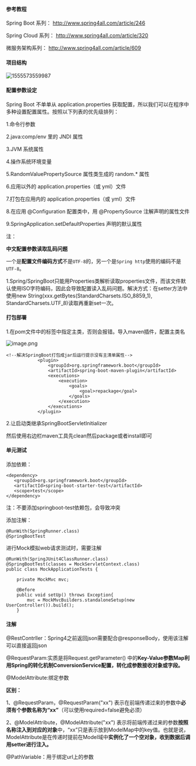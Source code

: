 #### 参考教程

Spring Boot 系列：
http://www.spring4all.com/article/246

Spring Cloud 系列：
http://www.spring4all.com/article/320

微服务架构系列：
http://www.spring4all.com/article/609

 

#### 项目结构

![1555573559987](C:\Users\ASUS\AppData\Roaming\Typora\typora-user-images\1555573559987.png)





#### 配置参数设定

Spring Boot 不单单从 application.properties 获取配置，所以我们可以在程序中多种设置配置属性。按照以下列表的优先级排列：

1.命令行参数

2.java:comp/env 里的 JNDI 属性

3.JVM 系统属性

4.操作系统环境变量

5.RandomValuePropertySource 属性类生成的 random.* 属性

6.应用以外的 application.properties（或 yml）文件

7.打包在应用内的 application.properties（或 yml）文件

8.在应用 @Configuration 配置类中，用 @PropertySource 注解声明的属性文件

9.SpringApplication.setDefaultProperties 声明的默认属性

注：

**中文配置参数读取乱码问题**

一个是**配置文件编码方式**不是`UTF-8`的，另一个是`Spring http`使用的编码不是`UTF-8`。

1.Spring/SpringBoot只能用Properties类解析读取properties文件，而该文件默认使用ISO字符编码，因此会导致配置读入乱码问题。解决方式：在setter方法中使用new String(xxx.getBytes(StandardCharsets.ISO_8859_1), StandardCharsets.UTF_8)读取再重新set一次。

#### 打包部署

1.在pom文件中的<build>标签中指定主类，否则会报错。导入maven插件，配置主类名

![image.png](https://upload-images.jianshu.io/upload_images/5548226-3249288d08ff1638.png?imageMogr2/auto-orient/strip)

```
<!--解决SpringBoot打包成jar后运行提示没有主清单属性-->
            <plugin>
                <groupId>org.springframework.boot</groupId>
                <artifactId>spring-boot-maven-plugin</artifactId>
                <executions>
                    <execution>
                        <goals>
                            <goal>repackage</goal>
                        </goals>
                    </execution>
                </executions>
            </plugin>
```

2.让启动类继承SpringBootServletInitializer

然后使用右边栏maven工具先clean然后package或者install即可



#### 单元测试

添加依赖：

```
<dependency>
   <groupId>org.springframework.boot</groupId>
   <artifactId>spring-boot-starter-test</artifactId>
   <scope>test</scope>
</dependency>
```

注：不要添加springboot-test依赖包，会导致冲突

添加注解：

```
@RunWith(SpringRunner.class)
@SpringBootTest
```

进行Mock模拟web请求测试时，需要注解

```
@RunWith(SpringJUnit4ClassRunner.class)
@SpringBootTest(classes = MockServletContext.class)
public class MockApplicationTests {

    private MockMvc mvc;

    @Before
    public void setUp() throws Exception{
        mvc = MockMvcBuilders.standaloneSetup(new UserController()).build();
    }
```

#### 注解

@RestContrller：Spring4之前返回json需要配合@responseBody，使用该注解可以直接返回json

@RequestParam:实质是将Request.getParameter() 中的**Key-Value参数Map利用Spring的转化机制ConversionService配置，转化成参数接收对象或字段。**

@ModelAttribute:绑定参数

**区别：**

1、@RequestParam，@RequestParam("xx") 表示在前端传递过来的参数中**必须有个参数名称为“xx”**（可以使用required=false避免必须）

2、@ModelAttribute，@ModelAttribute("xx") 表示将前端传递过来的参数**按照名称注入到对应的对象**中，“xx”只是表示放到ModelMap中的key值。也就是说，ModelAttribute是在传递时提前在Model域中**实例化了一个空对象，收到数据后调用setter进行注入。**

@PathVariable：用于绑定url上的参数